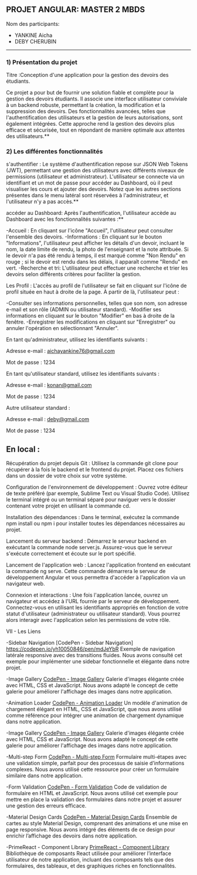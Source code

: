 ## PROJET ANGULAR: MASTER 2 MBDS
 Nom des participants:
- YANKINE Aicha 
- DEBY CHERUBIN

*************************************************
### 1) Présentation du projet 

Titre :Conception d'une application pour la gestion des devoirs des étudiants.

Ce projet a pour but de fournir une solution fiable et complète pour la gestion des devoirs étudiants. Il associe une interface utilisateur conviviale à un backend robuste, permettant la création, la modification et la suppression des devoirs. Des fonctionnalités avancées, telles que l'authentification des utilisateurs et la gestion de leurs autorisations, sont également intégrées. Cette approche rend la gestion des devoirs plus efficace et sécurisée, tout en répondant de manière optimale aux attentes des utilisateurs.**

### 2) Les différentes fonctionnalités

s'authentifier : Le système d'authentification repose sur JSON Web Tokens (JWT), permettant une gestion des utilisateurs avec différents niveaux de permissions (utilisateur et administrateur). L'utilisateur se connecte via un identifiant et un mot de passe pour accéder au Dashboard, où il peut visualiser les cours et ajouter des devoirs. Notez que les autres sections présentes dans le menu latéral sont réservées à l'administrateur, et l'utilisateur n'y a pas accès.**


accéder au Dashboard: Après l'authentification, l'utilisateur accède au Dashboard avec les fonctionnalités suivantes :**

-Accueil : En cliquant sur l'icône "Accueil", l'utilisateur peut consulter l'ensemble des devoirs.
-Informations : En cliquant sur le bouton "Informations", l'utilisateur peut afficher les détails d'un devoir, incluant le nom, la date limite de rendu, la photo de l'enseignant et la note attribuée. Si le devoir n'a pas été rendu à temps, il est marqué comme "Non Rendu" en rouge ; si le devoir est rendu dans les délais, il apparaît comme "Rendu" en vert.
-Recherche et tri: L'utilisateur peut effectuer une recherche et trier les devoirs selon différents critères pour faciliter la gestion.




Les Profil : L'accès au profil de l'utilisateur se fait en cliquant sur l'icône de profil située en haut à droite de la page. À partir de là, l'utilisateur peut :

-Consulter ses informations personnelles, telles que son nom, son adresse e-mail et son rôle (ADMIN ou utilisateur standard).
-Modifier ses informations en cliquant sur le bouton "Modifier" en bas à droite de la fenêtre.
-Enregistrer les modifications en cliquant sur "Enregistrer" ou annuler l'opération en sélectionnant "Annuler".

En tant qu'administrateur, utilisez les identifiants suivants :

Adresse e-mail : aichayankine76@gmail.com

Mot de passe : 1234

En tant qu'utilisateur standard, utilisez les identifiants suivants :

Adresse e-mail : konan@gmail.com

Mot de passe : 1234

Autre utilisateur standard :

Adresse e-mail : deby@gmail.com

Mot de passe : 1234

## En local :

Récupération du projet depuis Git : Utilisez la commande git clone pour récupérer à la fois le backend et le frontend du projet. Placez ces fichiers dans un dossier de votre choix sur votre système.

Configuration de l'environnement de développement : Ouvrez votre éditeur de texte préféré (par exemple, Sublime Text ou Visual Studio Code). Utilisez le terminal intégré ou un terminal séparé pour naviguer vers le dossier contenant votre projet en utilisant la commande cd.

Installation des dépendances : Dans le terminal, exécutez la commande npm install ou npm i pour installer toutes les dépendances nécessaires au projet.

Lancement du serveur backend : Démarrez le serveur backend en exécutant la commande node server.js. Assurez-vous que le serveur s'exécute correctement et écoute sur le port spécifié.

Lancement de l'application web : Lancez l'application frontend en exécutant la commande ng serve. Cette commande démarrera le serveur de développement Angular et vous permettra d'accéder à l'application via un navigateur web.

Connexion et interactions : Une fois l'application lancée, ouvrez un navigateur et accédez à l'URL fournie par le serveur de développement. Connectez-vous en utilisant les identifiants appropriés en fonction de votre statut d'utilisateur (administrateur ou utilisateur standard). Vous pourrez alors interagir avec l'application selon les permissions de votre rôle.


VII - Les Liens 


-Sidebar Navigation
[CodePen - Sidebar Navigation] https://codepen.io/yh10050846/pen/mdJeYbR
Exemple de navigation latérale responsive avec des transitions fluides. Nous avons consulté cet exemple pour implémenter une sidebar fonctionnelle et élégante dans notre projet.

-Image Gallery
[CodePen - Image Gallery](https://codepen.io/vardan50/pen/qBgJORq)
Galerie d'images élégante créée avec HTML, CSS et JavaScript. Nous avons adapté le concept de cette galerie pour améliorer l'affichage des images dans notre application.


-Animation Loader
[CodePen - Animation Loader](https://codepen.io/munya98/pen/eWQEWe/)
Un modèle d'animation de chargement élégant en HTML, CSS et JavaScript, que nous avons utilisé comme référence pour intégrer une animation de chargement dynamique dans notre application.

-Image Gallery
[CodePen - Image Gallery](https://codepen.io/vardan50/pen/qBgJORq)
Galerie d'images élégante créée avec HTML, CSS et JavaScript. Nous avons adapté le concept de cette galerie pour améliorer l'affichage des images dans notre application.

-Multi-step Form
[CodePen - Multi-step Form](https://codepen.io/enjamulislam/full/VwRWPBY)
Formulaire multi-étapes avec une validation simple, parfait pour des processus de saisie d’informations complexes. Nous avons utilisé cette ressource pour créer un formulaire similaire dans notre application.

-Form Validation
[CodePen - Form Validation](https://codepen.io/yh10050846/pen/mdJeYbR)
Code de validation de formulaire en HTML et JavaScript. Nous avons utilisé cet exemple pour mettre en place la validation des formulaires dans notre projet et assurer une gestion des erreurs efficace.

-Material Design Cards
[CodePen - Material Design Cards](https://codepen.io/mranderson86/pen/KNNdLE)
Ensemble de cartes au style Material Design, comprenant des animations et une mise en page responsive. Nous avons intégré des éléments de ce design pour enrichir l’affichage des devoirs dans notre application.

-PrimeReact - Component Library
[PrimeReact - Component Library](https://sakai.primereact.org/)
Bibliothèque de composants React utilisée pour améliorer l’interface utilisateur de notre application, incluant des composants tels que des formulaires, des tableaux, et des graphiques riches en fonctionnalités.



